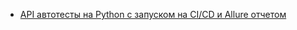 - [API автотесты на Python с запуском на CI/CD и Allure отчетом](https://habr.com/ru/articles/895452/)